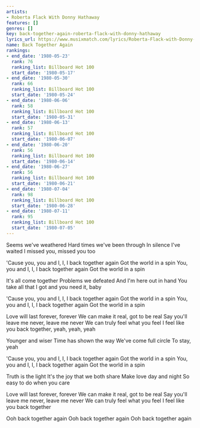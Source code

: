 ```yaml
---
artists:
- Roberta Flack With Donny Hathaway
features: []
genres: []
key: back-together-again-roberta-flack-with-donny-hathaway
lyrics_url: https://www.musixmatch.com/lyrics/Roberta-Flack-with-Donny-Hathaway/Back-Together-Again
name: Back Together Again
rankings:
- end_date: '1980-05-23'
  rank: 76
  ranking_list: Billboard Hot 100
  start_date: '1980-05-17'
- end_date: '1980-05-30'
  rank: 66
  ranking_list: Billboard Hot 100
  start_date: '1980-05-24'
- end_date: '1980-06-06'
  rank: 58
  ranking_list: Billboard Hot 100
  start_date: '1980-05-31'
- end_date: '1980-06-13'
  rank: 57
  ranking_list: Billboard Hot 100
  start_date: '1980-06-07'
- end_date: '1980-06-20'
  rank: 56
  ranking_list: Billboard Hot 100
  start_date: '1980-06-14'
- end_date: '1980-06-27'
  rank: 56
  ranking_list: Billboard Hot 100
  start_date: '1980-06-21'
- end_date: '1980-07-04'
  rank: 98
  ranking_list: Billboard Hot 100
  start_date: '1980-06-28'
- end_date: '1980-07-11'
  rank: 95
  ranking_list: Billboard Hot 100
  start_date: '1980-07-05'
---
```

Seems we've weathered
Hard times we've been through
In silence I've waited
I missed you, missed you too

'Cause you, you and I, I, I back together again
Got the world in a spin
You, you and I, I, I back together again
Got the world in a spin

It's all come together
Problems we defeated
And I'm here out in hand
You take all that I got and you need it, baby

'Cause you, you and I, I, I back together again
Got the world in a spin
You, you and I, I, I back together again
Got the world in a spin

Love will last forever, forever
We can make it real, got to be real
Say you'll leave me never, leave me never
We can truly feel what you feel
I feel like you back together, yeah, yeah, yeah

Younger and wiser
Time has shown the way
We've come full circle
To stay, yeah

'Cause you, you and I, I, I back together again
Got the world in a spin
You, you and I, I, I back together again
Got the world in a spin

Truth is the light
It's the joy that we both share
Make love day and night
So easy to do when you care

Love will last forever, forever
We can make it real, got to be real
Say you'll leave me never, leave me never
We can truly feel what you feel
I feel like you back together

Ooh back together again
Ooh back together again
Ooh back together again
